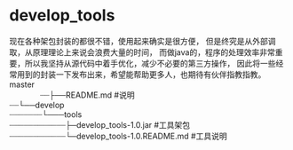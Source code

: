 # develop_tools
   
现在各种架包封装的都很不错，使用起来确实是很方便，                                                                                              但是终究是从外部调取，从原理理论上来说会浪费大量的时间，                                                                                       而做java的，程序的处理效率非常重要，所以我坚持从源代码中着手优化，减少不必要的第三方操作，                                                       因此将一些经常用到的封装一下发布出来，希望能帮助更多人，也期待有伙伴指教指教。
master                                                                                                                                   
┈┈├──README.md #说明                                                                                                                   
┈┈└──develop                                                                                                                         
┈┈┈┈┈┈┈└───tools                                                                                                                     
┈┈┈┈┈┈┈┈┈┈┈┈├─develop_tools-1.0.jar  #工具架包                                                                                   
┈┈┈┈┈┈┈┈┈┈┈┈└─develop_tools-1.0.README.md  #工具说明                                                                                   
                            
